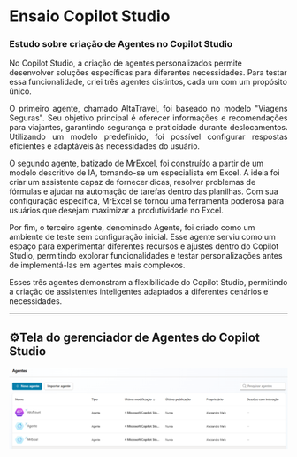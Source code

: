 # Ensaio Copilot Studio
### Estudo sobre criação de Agentes no Copilot Studio

No Copilot Studio, a criação de agentes personalizados permite desenvolver soluções específicas para diferentes necessidades. Para testar essa funcionalidade, criei três agentes distintos, cada um com um propósito único.

<p align="justify">
O primeiro agente, chamado AltaTravel, foi baseado no modelo "Viagens Seguras". Seu objetivo principal é oferecer informações e recomendações para viajantes, garantindo segurança e praticidade durante deslocamentos. Utilizando um modelo predefinido, foi possível configurar respostas eficientes e adaptáveis às necessidades do usuário.

O segundo agente, batizado de MrExcel, foi construído a partir de um modelo descritivo de IA, tornando-se um especialista em Excel. A ideia foi criar um assistente capaz de fornecer dicas, resolver problemas de fórmulas e ajudar na automação de tarefas dentro das planilhas. Com sua configuração específica, MrExcel se tornou uma ferramenta poderosa para usuários que desejam maximizar a produtividade no Excel.

Por fim, o terceiro agente, denominado Agente, foi criado como um ambiente de teste sem configuração inicial. Esse agente serviu como um espaço para experimentar diferentes recursos e ajustes dentro do Copilot Studio, permitindo explorar funcionalidades e testar personalizações antes de implementá-las em agentes mais complexos.

Esses três agentes demonstram a flexibilidade do Copilot Studio, permitindo a criação de assistentes inteligentes adaptados a diferentes cenários e necessidades. </p>

_____

## ⚙️Tela do gerenciador de Agentes do Copilot Studio

![Copilot Studio](img/teladashcopilotcomexemplos.png)


